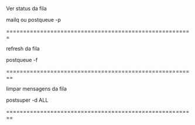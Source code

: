 

Ver status da fila

mailq ou postqueue -p

=======================================================

refresh da fila

postqueue -f

========================================================

limpar mensagens da fila

postsuper -d ALL

========================================================
